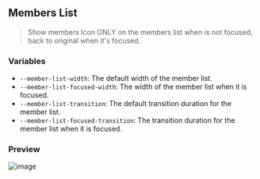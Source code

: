 ## Members List

> Show members Icon ONLY on the members list when is not focused, back to original when it's focused.

### Variables

- `--member-list-width`: The default width of the member list.
- `--member-list-focused-width`: The width of the member list when it is focused.
- `--member-list-transition`: The default transition duration for the member list.
- `--member-list-focused-transition`: The transition duration for the member list when it is focused.

### Preview

![image](https://i.imgur.com/B3CxJQB.gif)